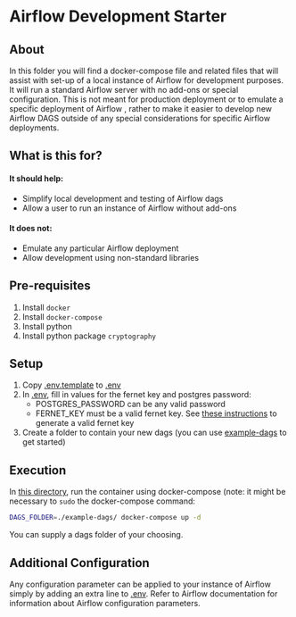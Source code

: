 Airflow Development Starter
===

About
---

In this folder you will find a docker-compose file and related files that will assist with set-up of a local instance of
Airflow for development purposes. It will run a standard Airflow server with no add-ons or special configuration. This
is not meant for production deployment or to emulate a specific deployment of Airflow , rather to make it easier to
develop new Airflow DAGS outside of any special considerations for specific Airflow deployments.

What is this for?
---

#### It should help:
- Simplify local development and testing of Airflow dags
- Allow a user to run an instance of Airflow without add-ons

#### It does not:
- Emulate any particular Airflow deployment
- Allow development using non-standard libraries

Pre-requisites
---

1. Install `docker`
2. Install `docker-compose`
3. Install python
4. Install python package `cryptography`

Setup
---

1. Copy [.env.template](.env.template) to [.env](.env)
2. In [.env](.env), fill in values for the fernet key and postgres password:
      - POSTGRES_PASSWORD can be any valid password
      - FERNET_KEY must be a valid fernet key. See [these instructions](https://bcb.github.io/airflow/fernet-key)
        to generate a valid fernet key
3. Create a folder to contain your new dags (you can use [example-dags](example-dags) to get started)

Execution
---

In [this directory](.), run the container using docker-compose (note: it might be necessary to `sudo` the docker-compose
command:

```bash
DAGS_FOLDER=./example-dags/ docker-compose up -d
```

You can supply a dags folder of your choosing.

Additional Configuration
---

Any configuration parameter can be applied to your instance of Airflow simply by adding an extra line to [.env](.env).
Refer to Airflow documentation for information about Airflow configuration parameters.
